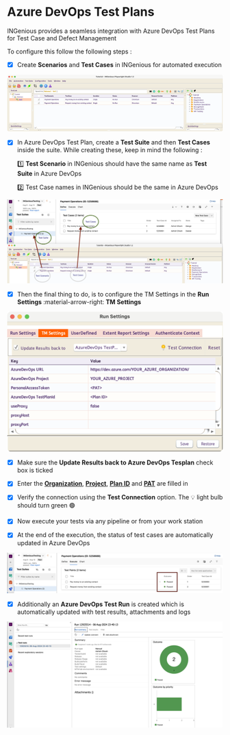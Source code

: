 # Azure DevOps Test Plans

INGenious provides a seamless integration with Azure DevOps Test Plans for Test Case and Defect Management

To configure this follow the following steps :

- [x] Create **Scenarios** and **Test Cases** in INGenious for automated execution

![testplan](img/cicd/azdotestplans2.png "testplan")  

- [x] In Azure DevOps Test Plan, create a **Test Suite** and then **Test Cases** inside the suite. While creating these, keep in mind the following :
  
    :one: **Test Scenario** in INGenious should have the same name as **Test Suite** in Azure DevOps
    
    :two: Test Case names in INGenious should be the same in Azure DevOps


![testplan](img/cicd/azdotestplans1.png "testplan")  

- [x] Then the final thing to do, is to configure the TM Settings in the **Run Settings** :material-arrow-right: **TM Settings**

![testplan](img/cicd/azdotestplans3.png "testplan")  

- [x] Make sure the **Update Results back to Azure DevOps Tesplan** check box is ticked

- [x] Enter the [**Organization**](https://learn.microsoft.com/en-us/azure/devops/organizations/accounts/organization-management?view=azure-devops), [**Project**](https://learn.microsoft.com/en-us/azure/devops/organizations/projects/about-projects?view=azure-devops), [**Plan ID**](https://learn.microsoft.com/en-us/azure/devops/test/create-a-test-plan?view=azure-devops) and [**PAT**](https://learn.microsoft.com/en-us/azure/devops/organizations/accounts/use-personal-access-tokens-to-authenticate?view=azure-devops&tabs=Windows) are filled in

- [x] Verify the connection using the **Test Connection** option. The :bulb: light bulb should turn green :green_circle:

- [x] Now execute your tests via any pipeline or from your work station

- [x] At the end of the execution, the status of test cases are automatically updated in Azure DevOps

![testplan](img/cicd/azdotestplans4.png "testplan")  

- [x] Additionally an **Azure DevOps Test Run** is created which is automatically updated with test results, attachments and logs

![testplan](img/cicd/azdotestplans5.png "testplan")  